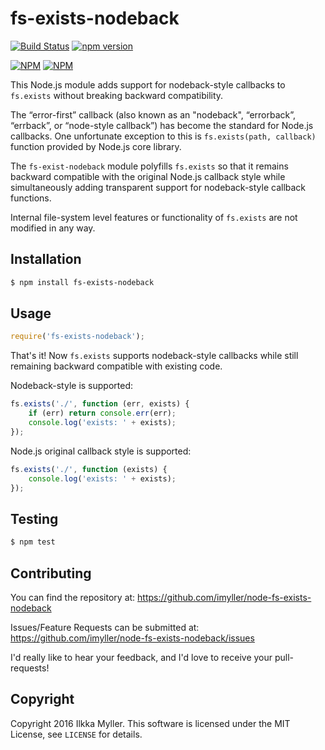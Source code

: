 fs-exists-nodeback
==================
[![Build Status](https://travis-ci.org/imyller/node-fs-exists-nodeback.svg)](https://travis-ci.org/imyller/node-fs-exists-nodeback)
[![npm version](https://badge.fury.io/js/fs-exists-nodeback.svg)](http://badge.fury.io/js/fs-exists-nodeback)

[![NPM](https://nodei.co/npm/fs-exists-nodeback.png?downloads=true&downloadRank=true&stars=true)](https://nodei.co/npm/fs-exists-nodeback/)
[![NPM](https://nodei.co/npm-dl/fs-exists-nodeback.png?months=6&height=3)](https://nodei.co/npm-dl/fs-exists-nodeback/)

This Node.js module adds support for nodeback-style callbacks to `fs.exists` without breaking backward compatibility.

The “error-first” callback (also known as an "nodeback", “errorback”, “errback”, or “node-style callback”) has become 
the standard for Node.js callbacks. One unfortunate exception to this is `fs.exists(path, callback)` function provided by Node.js core library.
 
The `fs-exist-nodeback` module polyfills `fs.exists` so that it remains backward compatible with the original Node.js callback
style while simultaneously adding transparent support for nodeback-style callback functions. 

Internal file-system level features or functionality of `fs.exists` are not modified in any way.

## Installation

```sh
$ npm install fs-exists-nodeback
```

## Usage

```js      
require('fs-exists-nodeback');
```

That's it! Now `fs.exists` supports nodeback-style callbacks while still remaining backward compatible with existing code.

Nodeback-style is supported:
```js
fs.exists('./', function (err, exists) {
	if (err) return console.err(err);
	console.log('exists: ' + exists);
});
```

Node.js original callback style is supported:
```js
fs.exists('./', function (exists) {
	console.log('exists: ' + exists);
});
```

## Testing

```sh
$ npm test
```

## Contributing

You can find the repository at:
https://github.com/imyller/node-fs-exists-nodeback

Issues/Feature Requests can be submitted at:
https://github.com/imyller/node-fs-exists-nodeback/issues

I'd really like to hear your feedback, and I'd love to receive your pull-requests!

## Copyright

Copyright 2016 Ilkka Myller. This software is licensed under the MIT License, see `LICENSE` for details.